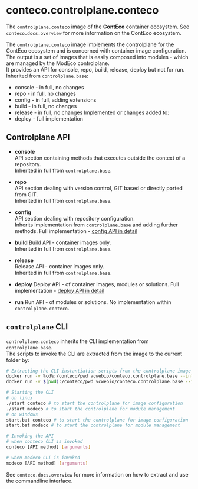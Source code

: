 # conteco.controlplane.conteco

The `controlplane.conteco` image of the __ContEco__ container ecosystem.
See `conteco.docs.overview` for more information on the ContEco ecosystem.

The `controlplane.conteco` image implements the controlplane for the ContEco ecosystem and is concerned with container image configuration.  
The output is a set of images that is easily composed into modules - which are managed by the ModEco controlplane.  
It provides an API for console, repo, build, release, deploy but not for run.  
Inherited from `controlplane.base`:
* console - in full, no changes
* repo - in full, no changes
* config - in full, adding extensions
* build - in full, no changes
* release - in full, no changes
Implemented or changes added to:
* deploy - full implementation

## Controlplane API

* __console__  
API section containing methods that executes outside the context of a repository.  
Inherited in full from `controlplane.base`.

* __repo__  
API section dealing with version control, GIT based or directly ported from GIT.  
Inherited in full from `controlplane.base`.

* __config__  
API section dealing with repository configuration.  
Inherits implementation from `controlplane.base` and adding further methods.
Full implementation - [config API in detail](./docs/CONTROLPLANE-API-CONFIG.md)

* __build__
Build API - container images only.  
Inherited in full from `controlplane.base`.

* __release__  
Release API - container images only.  
Inherited in full from `controlplane.base`.

* __deploy__
Deploy API - of container images, modules or solutions.
Full implementation - [deploy API in detail](./docs/CONTROLPLANE-API-DEPLOY.md)

* __run__
Run API - of modules or solutions.
No implementation within `controlplane.conteco`.

## `controlplane` CLI

`controlplane.conteco` inherits the CLI implementation from `controlplane.base`.  
The scripts to invoke the CLI are extracted from the image to the current folder by:

```bash
# Extracting the CLI instantiation scripts from the controlplane image
docker run -v %cd%:/conteco/pwd vcwebio/conteco.controlplane.base --interactive extract-cli windows # on Windows
docker run -v $(pwd):/conteco/pwd vcwebio/conteco.controlplane.base --interactive extract-cli linux # on linux

# Starting the CLI
# on linux
./start conteco # to start the controlplane for image configuration
./start modeco # to start the controlplane for module management
# on windows
start.bat conteco # to start the controlplane for image configuration
start.bat modeco # to start the controlplane for module management

# Invoking the API
# when conteco CLI is invoked
conteco [API method] [arguments]

# when modeco CLI is invoked
modeco [API method] [arguments]
```

See `conteco.docs.overview` for more information on how to extract and use the commandline interface.
